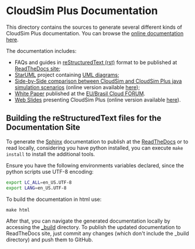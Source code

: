 # CloudSim Plus Documentation

This directory contains the sources to generate several different kinds of CloudSim Plus documentation. 
You can browse the [online documentation here](http://cloudsimplus.rtfd.io). 

The documentation includes:

- FAQs and guides in [reStructuredText (rst)](https://en.wikipedia.org/wiki/ReStructuredText) format to be published at [ReadTheDocs site](http://cloudsimplus.rtfd.io);
- [StarUML](http://staruml.io) project containing [UML diagrams](cloudsim-plus.staruml.mdj); 
- [Side-by-Side comparison between CloudSim and CloudSim Plus java simulation scenarios](CloudSim-and-CloudSimPlus-Comparison.html) (online version available [here](http://cloudsimplus.org/CloudSim-and-CloudSimPlus-Comparison.html));
- [White Paper](cloudsim-plus-white-paper.pdf) published at the [EU/Brasil Cloud FORUM](https://eubrasilcloudforum.eu).
- [Web Slides](presentation/index.html) presenting CloudSim Plus (online version available [here](http://cloudsimplus.org/presentation/)).

## Building the reStructuredText files for the Documentation Site
To generate the [Sphinx](http://sphinx-doc.org) documentation to publish at the [ReadTheDocs](http://cloudsimplus.rtfd.io) or to read locally, considering you have python installed, you can execute `make install` to install the additional tools.

Ensure you have the following environments variables declared, since the python scripts use UTF-8 encoding:

```bash
export LC_ALL=en_US.UTF-8
export LANG=en_US.UTF-8
```

To build the documentation in html use:
```shell
make html
```

After that, you can navigate the generated documentation locally by accessing the [_build](_build) directory. 
To publish the updated documentation to ReadTheDocs site, just commit any changes (which don't include the _build directory) and push them to GitHub.
